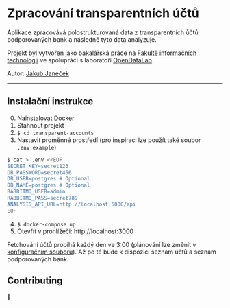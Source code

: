 # Zpracování transparentních účtů

Aplikace zpracovává polostrukturovaná data z transparentních ůčtů podporovaných bank a následně tyto data analyzuje.

Projekt byl vytvořen jako bakalářská práce na [Fakultě informačních technologií](https://fit.cvut.cz/) ve spolupráci s laboratoří [OpenDataLab](https://opendatalab.cz/).

Autor: [Jakub Janeček](https://github.com/KasenX)

---

## Instalační instrukce

0. Nainstalovat [Docker](https://www.docker.com/)
1. Stáhnout projekt
2. `$ cd transparent-accounts`
3. Nastavit proměnné prostředí (pro inspiraci lze použít také soubor `.env.example`)

```bash
$ cat > .env <<EOF
SECRET_KEY=secret123
DB_PASSWORD=secret456
DB_USER=postgres # Optional
DB_NAME=postgres # Optional
RABBITMQ_USER=admin
RABBITMQ_PASS=secret789
ANALYSIS_API_URL=http://localhost:5000/api
EOF
```

4. `$ docker-compose up`
5. Otevřít v prohlížeči: http://localhost:3000

Fetchování účtů probíhá každý den ve 3:00 (plánování lze změnit v [konfiguračním souboru](data-fetcher/app/config.py)). Až po té bude k dispozici seznam účtů a seznam podporovaných bank.

## Contributing

🚧
